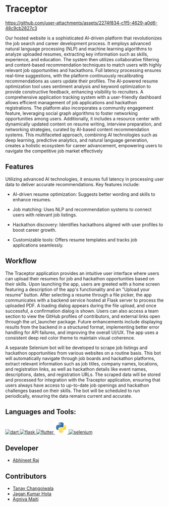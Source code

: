 # Traceptor



https://github.com/user-attachments/assets/2274f834-c1f5-4629-a0d6-48c9cb2827c3



Our hosted website is a sophisticated AI-driven platform that revolutionizes the job search and career development process. It employs advanced natural language processing (NLP) and machine learning algorithms to analyze uploaded resumes, extracting key information such as skills, experience, and education. The system then utilizes collaborative filtering and content-based recommendation techniques to match users with highly relevant job opportunities and hackathons. Full latency processing ensures real-time suggestions, with the platform continuously recalibrating recommendations as users update their profiles. The AI-powered resume optimization tool uses sentiment analysis and keyword optimization to provide constructive feedback, enhancing visibility to recruiters. A comprehensive application tracking system with a user-friendly dashboard allows efficient management of job applications and hackathon registrations. The platform also incorporates a community engagement feature, leveraging social graph algorithms to foster networking opportunities among users. Additionally, it includes a resource center with dynamically updated content on resume writing, interview preparation, and networking strategies, curated by AI-based content recommendation systems. This multifaceted approach, combining AI technologies such as deep learning, predictive analytics, and natural language generation, creates a holistic ecosystem for career advancement, empowering users to navigate the competitive job market effectively


## Features
Utilizing advanced AI technologies, it ensures full latency in processing user data to deliver accurate recommendations. Key features include:

*   AI-driven resume optimization: Suggests better wording and skills to enhance resumes.

*   Job matching: Uses NLP and recommendation systems to connect users with relevant job listings.

*   Hackathon discovery: Identifies hackathons aligned with user profiles to boost career growth.

*   Customizable tools: Offers resume templates and tracks job applications seamlessly.

## Workflow
The Traceptor application provides an intuitive user interface where users can upload their resumes for job and hackathon opportunities based on their skills. Upon launching the app, users are greeted with a home screen featuring a description of the app's functionality and an "Upload your resume" button. After selecting a resume through a file picker, the app communicates with a backend service hosted at Flask server to process the uploaded PDF. A loading dialog appears during the file upload, and once successful, a confirmation dialog is shown. Users can also access a team section to view the GitHub profiles of contributors, and external links open through the url_launcher package. Future enhancements include displaying results from the backend in a structured format, implementing better error handling for API failures, and improving the overall UI/UX. The app uses a consistent deep red color theme to maintain visual coherence.

A separate Selenium bot will be developed to scrape job listings and hackathon opportunities from various websites on a routine basis. This bot will automatically navigate through job boards and hackathon platforms, extract relevant information such as job titles, company names, locations, and registration links, as well as hackathon details like event names, descriptions, dates, and registration URLs. The scraped data will be stored and processed for integration with the Traceptor application, ensuring that users always have access to up-to-date job openings and hackathon challenges based on their skills. The bot will be scheduled to run periodically, ensuring the data remains current and accurate.

## Languages and Tools:
<p align="left"> <a href="https://dart.dev" target="_blank" rel="noreferrer"> <img src="https://www.vectorlogo.zone/logos/dartlang/dartlang-icon.svg" alt="dart" width="40" height="40"/> </a> <a href="https://flask.palletsprojects.com/" target="_blank" rel="noreferrer"> <img src="https://www.vectorlogo.zone/logos/pocoo_flask/pocoo_flask-icon.svg" alt="flask" width="40" height="40"/> </a> <a href="https://flutter.dev" target="_blank" rel="noreferrer"> <img src="https://www.vectorlogo.zone/logos/flutterio/flutterio-icon.svg" alt="flutter" width="40" height="40"/> </a> <a href="https://www.python.org" target="_blank" rel="noreferrer"> <img src="https://raw.githubusercontent.com/devicons/devicon/master/icons/python/python-original.svg" alt="python" width="40" height="40"/> </a> <a href="https://www.selenium.dev" target="_blank" rel="noreferrer"> <img src="https://raw.githubusercontent.com/detain/svg-logos/780f25886640cef088af994181646db2f6b1a3f8/svg/selenium-logo.svg" alt="selenium" width="40" height="40"/> </a> </p>


## Developer
*   [Abhineet Raj](https://github.com/abhineetraj1)

## Contributors
*   [Tanay Changoiwala](https://github.com/changrtanay)
*   [Jagan Kumar Hota](https://github.com/techySPHINX)
*   [Agniva Maiti](https://github.com/AgnivaMaiti)
